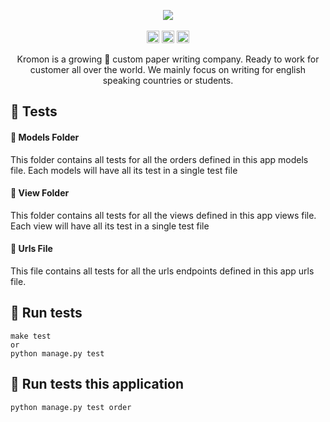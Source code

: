 <p align="center">
    <img src="https://github.com/IAmGitau/freelancer-backend/blob/master/templates/img/Kromon.png">
    <br>
    <br>
    <img height="20px" src="https://api.netlify.com/api/v1/badges/88afbb86-1657-4de0-b211-79371fd3004a/deploy-status">
    <img height="20px" src="https://github.com/IAmGitau/freelancer-backend/workflows/Unit%20Tests/badge.svg">
    <img height="20px" src="https://github.com/IAmGitau/freelancer-backend/workflows/Linting/badge.svg">
</p>
<p align="center">
Kromon is a growing 🚀 custom paper writing company. Ready to work for customer all over the world. We mainly focus on writing for english speaking countries or students.
</p>

## 🧪 Tests

#### 🍒 Models Folder
This folder contains all tests for all the orders defined in this app models file. Each models will have all its test in a single test file

#### 🥗 View Folder
This folder contains all tests for all the views defined in this app views file. Each view will have all its test in a single test file

#### 🍳 Urls File
This file contains all tests for all the urls endpoints defined in this app urls file.


## 💨 Run tests

    make test
    or 
    python manage.py test
    
## 🍜 Run tests this application

    python manage.py test order
